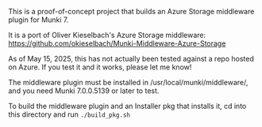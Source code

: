 This is a proof-of-concept project that builds an Azure Storage middleware plugin for Munki 7.

It is a port of Oliver Kieselbach's Azure Storage middleware:
https://github.com/okieselbach/Munki-Middleware-Azure-Storage

As of May 15, 2025, this has not actually been tested against a repo hosted on Azure. If you test it and it works, please let me know!

The middleware plugin must be installed in /usr/local/munki/middleware/, and you need Munki 7.0.0.5139 or later to test.

To build the middleware plugin and an Installer pkg that installs it, cd into this directory and run `./build_pkg.sh`